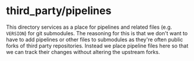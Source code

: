 # third_party/pipelines

This directory services as a place for pipelines and related files (e.g. `VERSION`) for git submodules. The reasoning for this is that we don't want to have to add pipelines or other files to submodules as they're often public forks of third party repositories. Instead we place pipeline files here so that we can track their changes without altering the upstream forks.